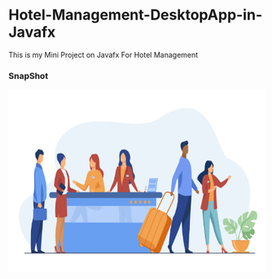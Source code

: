# Hotel-Management-DesktopApp-in-Javafx
This is my Mini Project on Javafx For Hotel Management

### SnapShot
<img src = https://github.com/Aaris-Kazi/Hotel-Management-DesktopApp-in-JavaSwing/blob/main/Hotel%20Management/Walkway.PNG height = 360, widht = 480>

